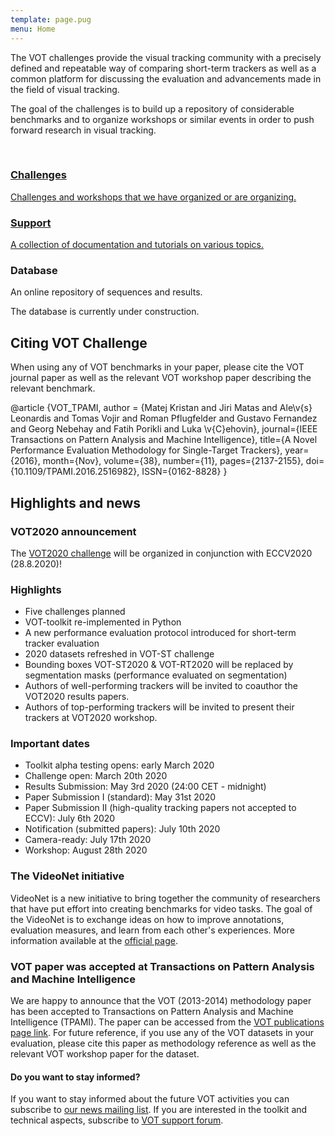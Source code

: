 ```yaml
---
template: page.pug
menu: Home
---
```


<!--div class="panel panel-success">
  <div class="panel-heading">
    <h3 class="panel-title">Submit to the ECCV [VOT 2016 Workshop](http://www.votchallenge.net/vot2016/index.html)!</h3>
  </div>
</div-->

The VOT challenges provide the visual tracking community with a precisely defined and repeatable way of comparing short-term trackers as well as a common platform for discussing the evaluation and advancements made in the field of visual tracking.

The goal of the challenges is to build up a repository of considerable benchmarks and to organize workshops or similar events in order to push forward research in visual tracking.

<br />

<div class="row">

<div class="col-lg-4 col-sm-12">
<a href="/challenges.html" class="hugebutton text-primary">
<h3><i class="glyphicon glyphicon-star"></i> Challenges</h3>
<p>Challenges and workshops that we have organized or are organizing.</p>
</a>
</div>

<div class="col-lg-4 col-sm-12">
<a href="/howto/" class="hugebutton text-primary">
<h3><i class="glyphicon glyphicon-book"></i> Support</h3>
A collection of documentation and tutorials on various topics.
</a>
</div>

<div class="col-lg-4 col-sm-12">
<div  class="hugebutton text-muted">
<h3><i class="glyphicon glyphicon-cloud"></i> Database</h3>
<p>An online repository of sequences and results.</p>
<p class="text-warning"><i class="glyphicon glyphicon-wrench"></i> The database is currently under construction.</p>
</div>
</div>

</div>

## Citing VOT Challenge

When using any of VOT benchmarks in your paper, please cite the VOT journal paper as well as the relevant VOT workshop paper describing the relevant benchmark.

<div class="bibtex panel panel-default">@article {VOT_TPAMI,
    author = {Matej Kristan and Jiri Matas and Ale\v{s} Leonardis and Tomas Vojir and Roman Pflugfelder and Gustavo Fernandez and Georg Nebehay and Fatih Porikli and Luka \v{C}ehovin},
    journal={IEEE Transactions on Pattern Analysis and Machine Intelligence},
    title={A Novel Performance Evaluation Methodology for Single-Target Trackers},
    year={2016}, month={Nov}, volume={38}, number={11}, pages={2137-2155},
    doi={10.1109/TPAMI.2016.2516982}, ISSN={0162-8828}
}</div>


## Highlights and news


<div class="panel panel-primary">
  <div class="panel-heading">
    <h3 class="panel-title">VOT2020 announcement</h3>
  </div>
  <div class="panel-body">

  The [VOT2020 challenge](/vot2020/) will be organized in conjunction with ECCV2020 (28.8.2020)! 

### Highlights
  * Five challenges planned
  * VOT-toolkit re-implemented in Python
  * A new performance evaluation protocol introduced for short-term tracker evaluation
  * 2020 datasets refreshed in VOT-ST challenge
  * Bounding boxes VOT-ST2020 & VOT-RT2020 will be replaced by segmentation masks (performance evaluated on segmentation)
  * Authors of well-performing trackers will be invited to coauthor the VOT2020 results papers.
  * Authors of top-performing trackers will be invited to present their trackers at VOT2020 workshop.

### Important dates
  * Toolkit alpha testing opens: early March 2020
  * Challenge open: March 20th 2020 
  * Results Submission: May 3rd 2020 (24:00 CET - midnight) 
  * Paper Submission I (standard): May 31st 2020
  * Paper Submission II (high-quality tracking papers not accepted to ECCV): July 6th 2020
  * Notification (submitted papers): July 10th 2020
  * Camera-ready: July 17th 2020
  * Workshop: August 28th 2020
  </div>
</div>


<div class="panel panel-default">
  <div class="panel-heading">
    <h3 class="panel-title">The VideoNet initiative</h3>
  </div>
  <div class="panel-body">

  VideoNet is a new initiative to bring together the community of researchers that have put effort into creating benchmarks for video tasks.  The goal of the VideoNet is to exchange ideas on how to improve annotations, evaluation measures, and learn from each other's experiences. More information available at the [official page](http://videonet.team/).
  </div>
</div>


<div class="panel panel-default">
  <div class="panel-heading">
    <h3 class="panel-title">VOT paper was accepted at Transactions on Pattern Analysis and Machine Intelligence</h3>
  </div>
  <div class="panel-body">

  We are happy to announce that the VOT (2013-2014) methodology paper has been accepted to Transactions on Pattern   Analysis and Machine Intelligence (TPAMI). The paper can be accessed from the [VOT publications page link](http://www.votchallenge.net/publications.html). For future reference, if you use any of the VOT datasets in your evaluation, please cite this paper as  methodology reference as well as the relevant VOT workshop paper for the dataset.
  </div>
</div>

<div class="alert alert-info" role="alert">
<div class="icon-left"><i class="glyphicon glyphicon-bullhorn hugeicon"></i> </div>
<h4>Do you want to stay informed?</h4>

If you want to stay informed about the future VOT activities you can subscribe to [our news mailing list](https://service.ait.ac.at/mailman/listinfo/votchallenge). If you are interested in the toolkit and technical aspects, subscribe to [VOT support forum](https://groups.google.com/forum/?hl=en#!forum/votchallenge-help).
</div>

